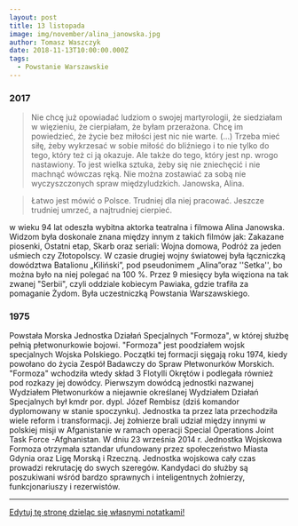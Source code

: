 ```yaml
---
layout: post
title: 13 listopada
image: img/november/alina_janowska.jpg
author: Tomasz Waszczyk
date: 2018-11-13T10:00:00.000Z
tags:
  - Powstanie Warszawskie
---
```


### 2017

> Nie chcę już opowiadać ludziom o swojej martyrologii, że siedziałam w więzieniu, że cierpiałam, że byłam przerażona. Chcę im powiedzieć, że życie bez miłości jest nic nie warte. (...) Trzeba mieć siłę, żeby wykrzesać w sobie miłość do bliźniego i to nie tylko do tego, który też ci ją okazuje. Ale także do tego, który jest np. wrogo nastawiony. To jest wielka sztuka, żeby się nie zniechęcić i nie machnąć wówczas ręką. Nie można zostawiać za sobą nie wyczyszczonych spraw międzyludzkich. Janowska, Alina.

> Łatwo jest mówić o Polsce. Trudniej dla niej pracować. Jeszcze trudniej umrzeć, a najtrudniej cierpieć.

w wieku 94 lat odeszła wybitna aktorka teatralna i filmowa Alina Janowska.
Widzom była doskonale znana między innym z takich filmów jak: Zakazane piosenki, Ostatni etap, Skarb oraz seriali: Wojna domowa, Podróż za jeden uśmiech czy Złotopolscy.
W czasie drugiej wojny światowej była łączniczką dowództwa Batalionu „Kiliński”, pod pseudonimem „Alina”oraz ''Setka'', bo można było na niej polegać na 100 %. Przez 9 miesięcy była więziona na tak zwanej "Serbii", czyli oddziale kobiecym Pawiaka, gdzie trafiła za pomaganie Żydom. Była uczestniczką Powstania Warszawskiego.

### 1975

Powstała Morska Jednostka Działań Specjalnych "Formoza", w której służbę pełnią płetwonurkowie bojowi. "Formoza" jest poodziałem wojsk specjalnych Wojska Polskiego.
Początki tej formacji sięgają roku 1974, kiedy powołano do życia Zespół Badawczy do Spraw Płetwonurków Morskich. "Formoza" wchodziła wtedy skład 3 Flotylli Okrętów i podlegała również pod rozkazy jej dowódcy. Pierwszym dowódcą jednostki nazwanej Wydziałem Płetwonurków a niejawnie określanej Wydziałem Działań Specjalnych był
kmdr por. dypl. Józef Rembisz (dziś komandor dyplomowany w stanie spoczynku).
Jednostka ta przez lata przechodziła wiele reform i transformacji. Jej żołnierze brali udział między innymi w polskiej misji w Afganistanie w ramach operacji Special Operations Joint Task Force -Afghanistan.
W dniu 23 września 2014 r. Jednostka Wojskowa Formoza otrzymała
sztandar ufundowany przez społeczeństwo Miasta Gdynia oraz Ligę Morską i Rzeczną.
Jednostka wojskowa cały czas prowadzi rekrutację do swych szeregów. Kandydaci do służby są poszukiwani wśród bardzo sprawnych i inteligentnych żołnierzy,
funkcjonariuszy i rezerwistów.

---

<a href="https://github.com/TomaszWaszczyk/historia.waszczyk.com/edit/master/src/content/november-13.md" target="_blank">Edytuj tę stronę dzieląc się własnymi notatkami!</a>
